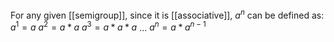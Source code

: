 For any given [[semigroup]], since it is [[associative]], $a^n$ can be defined as:
$a^1 = a$
$a^2 = a * a$
$a^3 = a * a * a$
...
$a^n = a * a^{n-1}$
